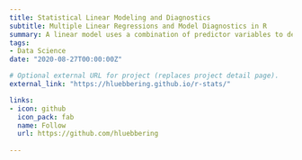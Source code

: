 ```yaml
---
title: Statistical Linear Modeling and Diagnostics
subtitle: Multiple Linear Regressions and Model Diagnostics in R 
summary: A linear model uses a combination of predictor variables to depict a quantitative response. We can use a linear model to predict or explain the relationship between the response and the predictors. 
tags:
- Data Science 
date: "2020-08-27T00:00:00Z"

# Optional external URL for project (replaces project detail page).
external_link: "https://hluebbering.github.io/r-stats/"

links:
- icon: github
  icon_pack: fab
  name: Follow
  url: https://github.com/hluebbering
  
---
```

